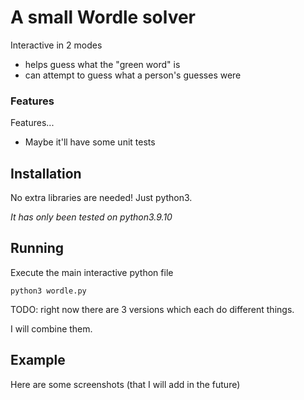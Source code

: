 # A small Wordle solver

Interactive in 2 modes
 - helps guess what the "green word" is
 - can attempt to guess what a person's guesses were

### Features

Features...
- Maybe it'll have some unit tests

## Installation

No extra libraries are needed! Just python3.

*It has only been tested on python3.9.10*

## Running

Execute the main interactive python file

    python3 wordle.py

TODO: right now there are 3 versions which each do different things.

I will combine them.

## Example

Here are some screenshots (that I will add in the future)
